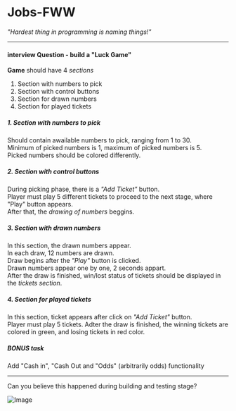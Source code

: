 # Jobs-FWW
*"Hardest thing in programming is naming things!"*
___

#### interview Question - build a "Luck Game"

**Game** should have 4 *sections*

1. Section with numbers to pick
2. Section with control buttons
3. Section for drawn numbers
4. Section for played tickets

##### **1. Section** with numbers to pick
Should contain awailable numbers to pick, ranging from 1 to 30.     
Minimum of picked numbers is 1, maximum of picked numbers is 5.     
Picked numbers should be colored differently.

##### **2. Section** with control buttons
During picking phase, there is a *"Add Ticket"* button.         
Player must play 5 different tickets to proceed to the next stage, where "Play" button appears.      
After that, the *drawing of numbers* beggins.

##### **3. Section** with drawn numbers
In this section, the drawn numbers appear.     
In each draw, 12 numbers are drawn.     
Draw begins after the *"Play"* button is clicked.    
Drawn numbers appear one by one, 2 seconds appart.     
After the draw is finished, win/lost status of tickets should be displayed in the *tickets section*.

##### **4. Section** for played tickets
In this section, ticket appears after click on *"Add Ticket"* button.    
Player must play 5 tickets.
Adter the draw is finished, the winning tickets are colored in green, and losing tickets in red color.

##### BONUS task
Add "Cash in", "Cash Out and "Odds" (arbitrarily odds) functionality
___

Can you believe this happened during building and testing stage?

![Image](https://raw.githubusercontent.com/SinisaVukmirovic/Jobs-FWW/master/can-you-believe.jpg)



